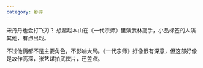 ```yaml
---
category: 影评
---
```


宋丹丹也会打飞刀？ 想起赵本山在《一代宗师》里演武林高手，小品标签的人演其他，有点出戏。

不过他俩都不是主要角色，不影响大局。《一代宗师》好像很有深意，但这部好像是故作高深，张艺谋拍武侠片，还差点。
